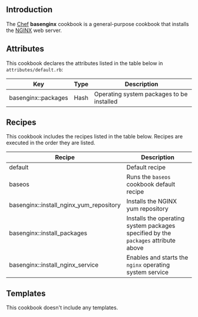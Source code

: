 Introduction
------------

The [Chef] **basenginx** cookbook is a general-purpose cookbook that installs the [NGINX] web server.

Attributes
----------

This cookbook declares the attributes listed in the table below in `attributes/default.rb`:

|Key|Type|Description|
|---|----|-----------|
| basenginx::packages | Hash | Operating system packages to be installed |

Recipes
-------

This cookbook includes the recipes listed in the table below. Recipes are executed in the order they are listed.

|Recipe|Description|
|------|-----------|
| default                                    | Default recipe                                                                     |
| baseos                                     | Runs the `baseos` cookbook default recipe                                          |
| basenginx::install\_nginx\_yum\_repository | Installs the NGINX yum repository                                                  |
| basenginx::install\_packages               | Installs the operating system packages specified by the `packages` attribute above |
| basenginx::install\_nginx\_service         | Enables and starts the `nginx` operating system service                            |

Templates
---------

This cookbook doesn't include any templates.

  [Chef]: https://www.chef.io/
  [NGINX]: http://nginx.org/
